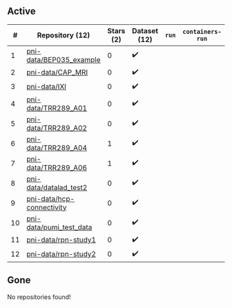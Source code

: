 ## Active
| # | Repository (12) | Stars (2) | Dataset (12) | `run` | `containers-run` |
| --- | --- | --- | --- | --- | --- |
| 1 | [pni-data/BEP035_example](https://github.com/pni-data/BEP035_example) | 0 | :heavy_check_mark: |  |  |
| 2 | [pni-data/CAP_MRI](https://github.com/pni-data/CAP_MRI) | 0 | :heavy_check_mark: |  |  |
| 3 | [pni-data/IXI](https://github.com/pni-data/IXI) | 0 | :heavy_check_mark: |  |  |
| 4 | [pni-data/TRR289_A01](https://github.com/pni-data/TRR289_A01) | 0 | :heavy_check_mark: |  |  |
| 5 | [pni-data/TRR289_A02](https://github.com/pni-data/TRR289_A02) | 0 | :heavy_check_mark: |  |  |
| 6 | [pni-data/TRR289_A04](https://github.com/pni-data/TRR289_A04) | 1 | :heavy_check_mark: |  |  |
| 7 | [pni-data/TRR289_A06](https://github.com/pni-data/TRR289_A06) | 1 | :heavy_check_mark: |  |  |
| 8 | [pni-data/datalad_test2](https://github.com/pni-data/datalad_test2) | 0 | :heavy_check_mark: |  |  |
| 9 | [pni-data/hcp-connectivity](https://github.com/pni-data/hcp-connectivity) | 0 | :heavy_check_mark: |  |  |
| 10 | [pni-data/pumi_test_data](https://github.com/pni-data/pumi_test_data) | 0 | :heavy_check_mark: |  |  |
| 11 | [pni-data/rpn-study1](https://github.com/pni-data/rpn-study1) | 0 | :heavy_check_mark: |  |  |
| 12 | [pni-data/rpn-study2](https://github.com/pni-data/rpn-study2) | 0 | :heavy_check_mark: |  |  |

## Gone
No repositories found!
